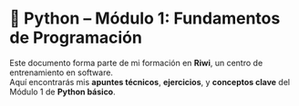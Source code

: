 # 🐍 Python – Módulo 1: Fundamentos de Programación

Este documento forma parte de mi formación en **Riwi**, un centro de entrenamiento en software.  
Aquí encontrarás mis **apuntes técnicos**, **ejercicios**, y **conceptos clave** del Módulo 1 de **Python básico**.
